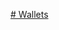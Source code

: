 [# Wallets](https://docs.google.com/document/d/1n_4oqoqe-7uLPq9VSRLtdLjxqpV4b4toSCMihXgVWkA/edit?tab=t.0)
